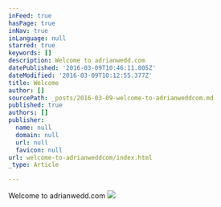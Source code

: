 ```yaml
---
inFeed: true
hasPage: true
inNav: true
inLanguage: null
starred: true
keywords: []
description: Welcome to adrianwedd.com
datePublished: '2016-03-09T10:46:11.805Z'
dateModified: '2016-03-09T10:12:55.377Z'
title: Welcome
author: []
sourcePath: _posts/2016-03-09-welcome-to-adrianweddcom.md
published: true
authors: []
publisher:
  name: null
  domain: null
  url: null
  favicon: null
url: welcome-to-adrianweddcom/index.html
_type: Article

---
```

Welcome to adrianwedd.com
![](https://the-grid-user-content.s3-us-west-2.amazonaws.com/1cd86476-c9b7-4cab-a4c5-b5db44b9450c.jpg)